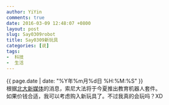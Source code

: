 ```yaml
---
author: YiYin
comments: true
date: 2016-03-09 12:48:07 +0800
layout: post
slug: Say0309robot
title: Say0309新玩具
categories: [说]
tags:
-  科技
-  生活
---
```

<div class="saying">
<div class="timestamp">{{ page.date | date: "%Y年%m月%d日 %H:%M:%S" }}</div>
根据<a href="http://www.looooker.com/archives/24621">北大新媒体</a>的消息，索尼大法将于今夏推出教育机器人套件。<br/>如果价钱合适，我可以考虑购入新玩具了。不过我真的会玩吗？XD
</div>
